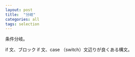 ```yaml
---
layout: post
title:  "分岐"
categories: all
tags: selection
---
```

条件分岐。

if 文、ブロック if 文、case （switch）文辺りが良くある構文。

